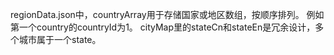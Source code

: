 regionData.json中，countryArray用于存储国家或地区数组，按顺序排列。
例如第一个country的countryId为1。
cityMap里的stateCn和stateEn是冗余设计，多个城市属于一个state。